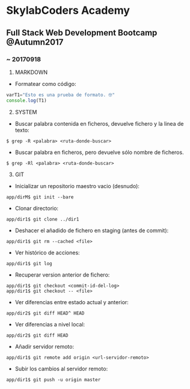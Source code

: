 # SkylabCoders Academy
## Full Stack Web Development Bootcamp @Autumn2017

### ~ 20170918

1. MARKDOWN
- Formatear como código:
```javascript
varT1="Esto es una prueba de formato. 🤓"
console.log(T1)
```

2. SYSTEM
- Buscar palabra contenida en ficheros, devuelve fichero y la linea de texto:
```
$ grep -R <palabra> <ruta-donde-buscar>
```
- Buscar palabra en ficheros, pero devuelve sólo nombre de ficheros.
```
$ grep -Rl <palabra> <ruta-donde-buscar>
```

3. GIT
- Inicializar un repositorio maestro vacio (desnudo):
```
app/dirM$ git init --bare
```
- Clonar directorio:
```
app/dir1$ git clone ../dir1
```
- Deshacer el añadido de fichero en staging (antes de commit):
```
app/dir1$ git rm --cached <file>
```
- Ver histórico de acciones:
```
app/dir1$ git log
```
- Recuperar version anterior de fichero:
```
app/dir1$ git checkout <commit-id-del-log>
app/dir1$ git checkout -- <file>
```
- Ver diferencias entre estado actual y anterior:
```
app/dir2$ git diff HEAD^ HEAD
```
- Ver diferencias a nivel local:
```
app/dir2$ git diff HEAD
```
- Añadir servidor remoto:
```
app/dir1$ git remote add origin <url-servidor-remoto>
```
- Subir los cambios al servidor remoto:
```
app/dir1$ git push -u origin master
```
